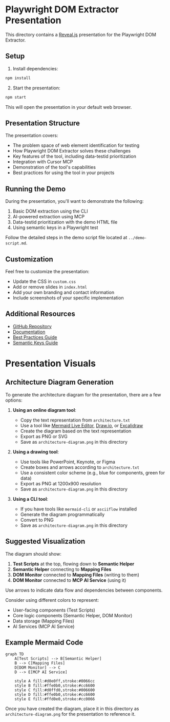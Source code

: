 # Playwright DOM Extractor Presentation

This directory contains a [Reveal.js](https://revealjs.com/) presentation for the Playwright DOM Extractor.

## Setup

1. Install dependencies:

```bash
npm install
```

2. Start the presentation:

```bash
npm start
```

This will open the presentation in your default web browser.

## Presentation Structure

The presentation covers:

- The problem space of web element identification for testing
- How Playwright DOM Extractor solves these challenges
- Key features of the tool, including data-testid prioritization
- Integration with Cursor MCP
- Demonstration of the tool's capabilities
- Best practices for using the tool in your projects

## Running the Demo

During the presentation, you'll want to demonstrate the following:

1. Basic DOM extraction using the CLI
2. AI-powered extraction using MCP
3. Data-testid prioritization with the demo HTML file
4. Using semantic keys in a Playwright test

Follow the detailed steps in the demo script file located at `../demo-script.md`.

## Customization

Feel free to customize the presentation:

- Update the CSS in `custom.css`
- Add or remove slides in `index.html`
- Add your own branding and contact information
- Include screenshots of your specific implementation

## Additional Resources

- [GitHub Repository](https://github.com/Kamenorite/playwright-dom-extractor)
- [Documentation](https://github.com/Kamenorite/playwright-dom-extractor/blob/master/README.md)
- [Best Practices Guide](https://github.com/Kamenorite/playwright-dom-extractor/blob/master/BEST-PRACTICES.md)
- [Semantic Keys Guide](https://github.com/Kamenorite/playwright-dom-extractor/blob/master/SEMANTIC-KEYS.md)

# Presentation Visuals

## Architecture Diagram Generation

To generate the architecture diagram for the presentation, there are a few options:

1. **Using an online diagram tool**:
   - Copy the text representation from `architecture.txt`
   - Use a tool like [Mermaid Live Editor](https://mermaid.live/), [Draw.io](https://app.diagrams.net/), or [Excalidraw](https://excalidraw.com/)
   - Create the diagram based on the text representation
   - Export as PNG or SVG
   - Save as `architecture-diagram.png` in this directory

2. **Using a drawing tool**:
   - Use tools like PowerPoint, Keynote, or Figma
   - Create boxes and arrows according to `architecture.txt`
   - Use a consistent color scheme (e.g., blue for components, green for data)
   - Export as PNG at 1200x900 resolution
   - Save as `architecture-diagram.png` in this directory

3. **Using a CLI tool**:
   - If you have tools like `mermaid-cli` or `asciiflow` installed
   - Generate the diagram programmatically
   - Convert to PNG
   - Save as `architecture-diagram.png` in this directory

## Suggested Visualization

The diagram should show:

1. **Test Scripts** at the top, flowing down to **Semantic Helper**
2. **Semantic Helper** connecting to **Mapping Files**
3. **DOM Monitor** connected to **Mapping Files** (writing to them)
4. **DOM Monitor** connected to **MCP AI Service** (using it)

Use arrows to indicate data flow and dependencies between components. 

Consider using different colors to represent:
- User-facing components (Test Scripts)
- Core logic components (Semantic Helper, DOM Monitor)
- Data storage (Mapping Files)
- AI Services (MCP AI Service)

## Example Mermaid Code

```mermaid
graph TD
    A[Test Scripts] --> B[Semantic Helper]
    B --> C[Mapping Files]
    D[DOM Monitor] --> C
    D --> E[MCP AI Service]
    
    style A fill:#d0e0ff,stroke:#0066cc
    style B fill:#ffe0b0,stroke:#cc6600
    style C fill:#d0ffd0,stroke:#006600
    style D fill:#ffe0b0,stroke:#cc6600
    style E fill:#ffd0e0,stroke:#cc0066
```

Once you have created the diagram, place it in this directory as `architecture-diagram.png` for the presentation to reference it. 